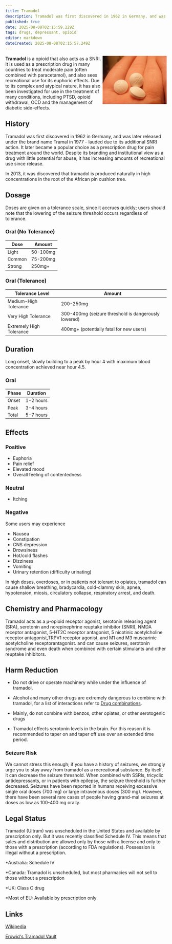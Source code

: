 ```yaml
---
title: Tramadol
description: Tramadol was first discovered in 1962 in Germany, and was later released under the brand name Tramal in 1977 - lauded due to its additional SNRI action.
published: true
date: 2025-08-08T02:15:59.229Z
tags: drugs, depressant, opioid
editor: markdown
dateCreated: 2025-08-08T02:15:57.249Z
---
```


<img src="zuza_tramal.jpg" align="right" width="200" alt="Tramal">

**Tramadol** is a opioid that also acts as a SNRI. It is used as a prescription drug in many countries to treat moderate pain (often combined with paracetamol), and also sees recreational use for its euphoric effects. Due to its complex and atypical nature, it has also been investigated for use in the treatment of many conditions, including PTSD, opioid withdrawal, OCD and the management of diabetic side-effects.

## History

Tramadol was first discovered in 1962 in Germany, and was later released under the brand name Tramal in 1977 - lauded due to its additional SNRI action. It later became a popular choice as a prescription drug for pain treatment around the world. Despite its branding and institutional view as a drug with little potential for abuse, it has increasing amounts of recreational use since release.

In 2013, it was discovered that tramadol is produced naturally in high concentrations in the root of the African pin cushion tree.

## Dosage

Doses are given on a tolerance scale, since it accrues quickly; users should note that the lowering of the seizure threshold occurs regardless of tolerance.

### Oral (No Tolerance)
| Dose | Amount |
|------|--------|
| Light | 50-100mg |
| Common | 75-200mg |
| Strong | 250mg+ |

### Oral (Tolerance)
| Tolerance Level | Amount |
|-----------------|--------|
| Medium-High Tolerance | 200-250mg |
| Very High Tolerance | 300-400mg (seizure threshold is dangerously lowered) |
| Extremely High Tolerance | 400mg+ (potentially fatal for new users) |

## Duration

Long onset, slowly building to a peak by hour 4 with maximum blood concentration achieved near hour 4.5.

### Oral
| Phase | Duration |
|-------|----------|
| Onset | 1-2 hours |
| Peak | 3-4 hours |
| Total | 5-7 hours |

## Effects

### Positive
* Euphoria
* Pain relief
* Elevated mood
* Overall feeling of contentedness

### Neutral
* Itching

### Negative
Some users may experience
* Nausea
* Constipation
* CNS depression
* Drowsiness
* Hot/cold flashes
* Dizziness
* Vomiting
* Urinary retention (difficulty urinating)

In high doses, overdoses, or in patients not tolerant to opiates, tramadol can cause shallow breathing, bradycardia, cold-clammy skin, apnea, hypotension, miosis, circulatory collapse, respiratory arrest, and death.

## Chemistry and Pharmacology

Tramadol acts as a μ-opioid receptor agonist, serotonin releasing agent (SRA), serotonin and norepinephrine reuptake inhibitor (SNRI), NMDA receptor antagonist, 5-HT2C receptor antagonist, 5 nicotinic acetylcholine receptor antagonist,TRPV1 receptor agonist, and M1 and M3 muscarinic acetylcholine receptorantagonist. and can cause seizures, serotonin syndrome and even death when combined with certain stimulants and other reuptake inhibitors.

## Harm Reduction
* Do not drive or operate machinery while under the influence of tramadol.
* Alcohol and many other drugs are extremely dangerous to combine with tramadol, for a list of interactions refer to [Drug combinations](/en/drug-combinations).
* Mainly, do not combine with benzos, other opiates, or other serotogenic drugs

* Tramadol effects serotonin levels in the brain. For this reason it is recommended to taper on and taper off use over an extended time period.

### Seizure Risk
We cannot stress this enough; if you have a history of seizures, we strongly urge you to stay away from tramadol as a recreational substance. By itself, it can decrease the seizure threshold. When combined with SSRIs, tricyclic antidepressants, or in patients with epilepsy, the seizure threshold is further decreased. Seizures have been reported in humans receiving excessive single oral doses (700 mg) or large intravenous doses (300 mg). However, there have been several rare cases of people having grand-mal seizures at doses as low as 100-400 mg orally.

## Legal Status
Tramadol (Ultram) was unscheduled in the United States and available by prescription only. But it was recently classified Schedule IV. This means that sales and distribution are allowed only by those with a license and only to those with a prescription (according to FDA regulations). Possession is illegal without a prescription.

*Australia: Schedule IV

*Canada: Tramadol is unscheduled, but most pharmacies will not sell to those without a prescription

*UK: Class C drug

*Most of EU: Available by prescription only

## Links

[Wikipedia](http://en.wikipedia.org/wiki/Tramadol)

[Erowid's Tramadol Vault](http://www.erowid.org/pharms/tramadol/tramadol.shtml)